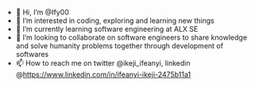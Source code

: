 - 👋 Hi, I’m @Ify00
- 👀 I’m interested in coding, exploring and learning new things
- 🌱 I’m currently learning software engineering at ALX SE
- 💞️ I’m looking to collaborate on software engineers to share knowledge and solve humanity problems together through development of softwares
- 📫 How to reach me on twitter @ikeji_ifeanyi, linkedin @https://www.linkedin.com/in/ifeanyi-ikeji-2475b11a1

<!---
Ify00/Ify00 is a ✨ special ✨ repository because its `README.md` (this file) appears on your GitHub profile.
You can click the Preview link to take a look at your changes.
--->
